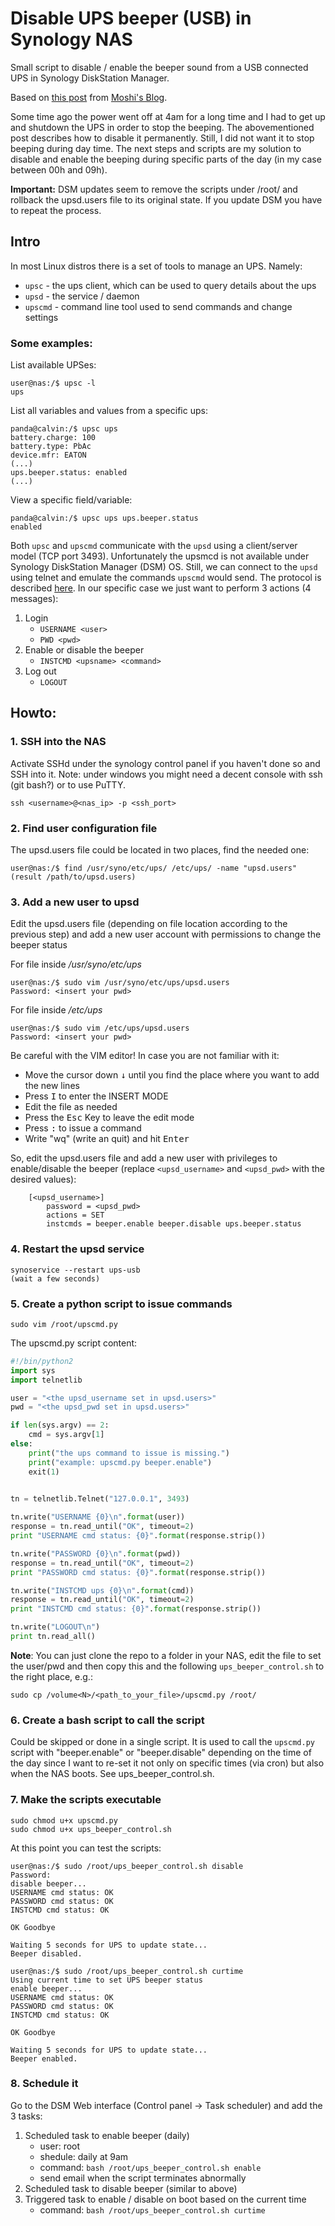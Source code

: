 # Disable UPS beeper (USB) in Synology NAS
Small script to disable / enable the beeper sound from a USB connected UPS in Synology DiskStation Manager.

Based on [this post]([[https://moshib.in/2019/02/08/disable-ups-beeper-synology](https://moshib.in/posts/disable-ups-beeper-synology/)](https://moshib.in/posts/disable-ups-beeper-synology/)) from [Moshi's Blog](https://moshib.in).

Some time ago the power went off at 4am for a long time and I had to get up and shutdown the UPS in order to stop the beeping. The abovementioned post describes how to disable it permanently. Still, I did not want it to stop beeping during day time. The next steps and scripts are my solution to disable and enable the beeping during specific parts of the day (in my case between 00h and 09h).

**Important:** DSM updates seem to remove the scripts under /root/ and rollback the upsd.users file to its original state. If you update DSM you have to repeat the process.

## Intro
In most Linux distros there is a set of tools to manage an UPS. Namely:
* `upsc` - the ups client, which can be used to query details about the ups
* `upsd` - the service / daemon
* `upscmd` - command line tool used to send commands and change settings

### Some examples:
List available UPSes:
```shell
user@nas:/$ upsc -l
ups
```

List all variables and values from a specific ups:
```shell
panda@calvin:/$ upsc ups
battery.charge: 100
battery.type: PbAc
device.mfr: EATON
(...)
ups.beeper.status: enabled
(...)
```
View a specific field/variable:
```shell
panda@calvin:/$ upsc ups ups.beeper.status
enabled
```

Both `upsc` and `upscmd` communicate with the `upsd` using a client/server model (TCP port 3493). Unfortunately the upsmcd is not available under Synology DiskStation Manager (DSM) OS. Still, we can connect to the `upsd` using telnet and emulate the commands `upscmd` would send. The protocol is described [here](https://networkupstools.org/docs/developer-guide.chunked/ar01s09.html). In our specific case we just want to perform 3 actions (4 messages):
1. Login
    - `USERNAME <user>`
    - `PWD <pwd>`
2. Enable or disable the beeper
    - `INSTCMD <upsname> <command>`
3. Log out
    - `LOGOUT`


## Howto:

### 1. SSH into the NAS
Activate SSHd under the synology control panel if you haven't done so and SSH into it. Note: under windows you might need a decent console with ssh (git bash?) or to use PuTTY.
```shell
ssh <username>@<nas_ip> -p <ssh_port>
```
### 2. Find user configuration file
The upsd.users file could be located in two places, find the needed one:
```shell
user@nas:/$ find /usr/syno/etc/ups/ /etc/ups/ -name "upsd.users"
(result /path/to/upsd.users)
```

### 3. Add a new user to upsd
Edit the upsd.users file (depending on file location according to the previous step) and add a new user account with permissions to change the beeper status

For file inside _/usr/syno/etc/ups_
```shell
user@nas:/$ sudo vim /usr/syno/etc/ups/upsd.users
Password: <insert your pwd>
```
For file inside _/etc/ups_
```shell
user@nas:/$ sudo vim /etc/ups/upsd.users
Password: <insert your pwd>
```

Be careful with the VIM editor! In case you are not familiar with it:
* Move the cursor down <kbd>&#8595;</kbd> until you find the place where you want to add the new lines
* Press <kbd>I</kbd> to enter the INSERT MODE
* Edit the file as needed
* Press the <kbd>Esc</kbd> Key to leave the edit mode
* Press <kbd>:</kbd> to issue a command
* Write "wq" (write an quit) and hit <kbd>Enter</kbd>

So, edit the upsd.users file and add a new user with privileges to enable/disable the beeper (replace `<upsd_username>` and `<upsd_pwd>` with the desired values):
```shell
    [<upsd_username>]
        password = <upsd_pwd>
        actions = SET
        instcmds = beeper.enable beeper.disable ups.beeper.status
```

### 4. Restart the upsd service
```shell
synoservice --restart ups-usb
(wait a few seconds)
```

### 5. Create a python script to issue commands
```shell
sudo vim /root/upscmd.py
```

The upscmd.py script content:
```python
#!/bin/python2
import sys
import telnetlib

user = "<the upsd_username set in upsd.users>"
pwd = "<the upsd_pwd set in upsd.users>"

if len(sys.argv) == 2:
    cmd = sys.argv[1]
else:
    print("the ups command to issue is missing.")
    print("example: upscmd.py beeper.enable")
    exit(1)
    

tn = telnetlib.Telnet("127.0.0.1", 3493)

tn.write("USERNAME {0}\n".format(user))
response = tn.read_until("OK", timeout=2)
print "USERNAME cmd status: {0}".format(response.strip())

tn.write("PASSWORD {0}\n".format(pwd))
response = tn.read_until("OK", timeout=2)
print "PASSWORD cmd status: {0}".format(response.strip())

tn.write("INSTCMD ups {0}\n".format(cmd))
response = tn.read_until("OK", timeout=2)
print "INSTCMD cmd status: {0}".format(response.strip())

tn.write("LOGOUT\n")
print tn.read_all()
```
**Note**: You can just clone the repo to a folder in your NAS, edit the file to set the user/pwd and then copy this and the following `ups_beeper_control.sh` to the right place, e.g.:
```shell
sudo cp /volume<N>/<path_to_your_file>/upscmd.py /root/
```

### 6. Create a bash script to call the script
Could be skipped or done in a single script. It is used to call the `upscmd.py` script with "beeper.enable" or "beeper.disable" depending on the time of the day since I want to re-set it not only on specific times (via cron) but also when the NAS boots.
See ups_beeper_control.sh.

### 7. Make the scripts executable
```shell
sudo chmod u+x upscmd.py
sudo chmod u+x ups_beeper_control.sh
```

At this point you can test the scripts:
```shell
user@nas:/$ sudo /root/ups_beeper_control.sh disable
Password:
disable beeper...
USERNAME cmd status: OK
PASSWORD cmd status: OK
INSTCMD cmd status: OK

OK Goodbye

Waiting 5 seconds for UPS to update state...
Beeper disabled.

user@nas:/$ sudo /root/ups_beeper_control.sh curtime
Using current time to set UPS beeper status
enable beeper...
USERNAME cmd status: OK
PASSWORD cmd status: OK
INSTCMD cmd status: OK

OK Goodbye

Waiting 5 seconds for UPS to update state...
Beeper enabled.
```

### 8. Schedule it
Go to the DSM Web interface (Control panel -> Task scheduler) and add the 3 tasks:
1. Scheduled task to enable beeper (daily)
    - user: root
    - shedule: daily at 9am
    - command: `bash /root/ups_beeper_control.sh enable`
    - send email when the script terminates abnormally
2. Scheduled task to disable beeper (similar to above)
3. Triggered task to enable / disable on boot based on the current time
    - command: `bash /root/ups_beeper_control.sh curtime`
    
